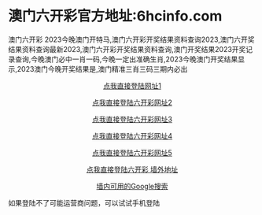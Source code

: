# 澳门六开彩官方地址:6hcinfo.com
澳门六开彩
2023今晚澳门开特马,澳门六开彩开奖结果资料查询2023,澳门六开奖结果资料查询最新2023,澳门六开彩开奖结果资料查询,澳门开奖结果2023开奖记录查询,今晚澳门必中一肖一码,今晚一定出准确生肖,2023今晚澳门开奖结果显示,2023澳门今晚开奖结果是,澳门精准三肖三码三期内必出
 <p align="center" dir="auto">
        <a title="六开彩 网址1" href="https://6hcinfo.com" rel="nofollow">
            点我直接登陆网址1</a></p>
    <p align="center" dir="auto">
        <a title="六开彩 网址2" href="https://6hcinfo.com" rel="nofollow">
            点我直接登陆六开彩网址2</a></p>
    <p align="center" dir="auto">
        <a title="六开彩 网址3" href="https://6hcinfo.com" rel="nofollow">
            点我直接登陆六开彩网址3</a></p>
    <p align="center" dir="auto">
    </p><p align="center" dir="auto">
        <a title="六开彩 网址4" href="https://6hcinfo.com" rel="nofollow">点我直接登陆六开彩网址4</a></p>
    <p align="center" dir="auto">
    </p><p align="center" dir="auto">
        <a title="六开彩 网址5" href="https://6hcinfo.com" rel="nofollow">点我直接登陆六开彩网址5</a></p>
    <p align="center" dir="auto">
    </p><p align="center" dir="auto">
        <a title="六开彩 墙外地址" href="https://6hcinfo.com" rel="nofollow">
            点我直接登陆六开彩 墙外地址</a></p>
    <p align="center" dir="auto">
        </p><p align="center" dir="auto">
            <a title="google" href="https://6hcinfo.com" rel="nofollow">墙内可用的Google搜索</a></p>
        如果登陆不了可能运营商问题，可以试试手机登陆<p dir="auto"></p>
